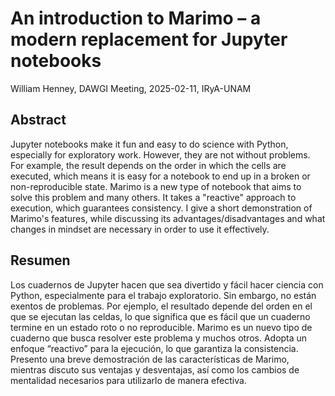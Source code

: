 # An introduction to Marimo – a modern replacement for Jupyter notebooks

William Henney, DAWGI Meeting, 2025-02-11, IRyA-UNAM

## Abstract

Jupyter notebooks make it fun and easy to do science with Python, especially for exploratory work. However, they are not without problems. For example, the result depends on the order in which the cells are executed, which means it is easy for a notebook to end up in a broken or non-reproducible state. Marimo is a new type of notebook that aims to solve this problem and many others. It takes a "reactive" approach to execution, which guarantees consistency. I give a short demonstration of Marimo's features, while discussing its advantages/disadvantages and what changes in mindset are necessary in order to use it effectively. 

## Resumen

Los cuadernos de Jupyter hacen que sea divertido y fácil hacer ciencia con Python, especialmente para el trabajo exploratorio. Sin embargo, no están exentos de problemas. Por ejemplo, el resultado depende del orden en el que se ejecutan las celdas, lo que significa que es fácil que un cuaderno termine en un estado roto o no reproducible. Marimo es un nuevo tipo de cuaderno que busca resolver este problema y muchos otros. Adopta un enfoque “reactivo” para la ejecución, lo que garantiza la consistencia. Presento una breve demostración de las características de Marimo, mientras discuto sus ventajas y desventajas, así como los cambios de mentalidad necesarios para utilizarlo de manera efectiva.
